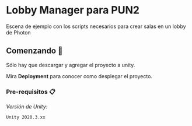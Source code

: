 # Lobby Manager para PUN2

Escena de ejemplo con los scripts necesarios para crear salas en un lobby de Photon

## Comenzando 🚀

Sólo hay que descargar y agregar el proyecto a unity.

Mira **Deployment** para conocer como desplegar el proyecto.


### Pre-requisitos 📋

_Versión de Unity:_

```
Unity 2020.3.xx
```

